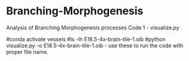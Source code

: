 # Branching-Morphogenesis
Analysis of Branching Morphogenesis processes
Code 1 - visualize.py

#conda activate vessels
#ls -lh E18.5-4x-brain-tile-1.oib
#python visualize.py -o E18.5-4x-brain-tile-1.oib - use these to run the code with proper file name.

